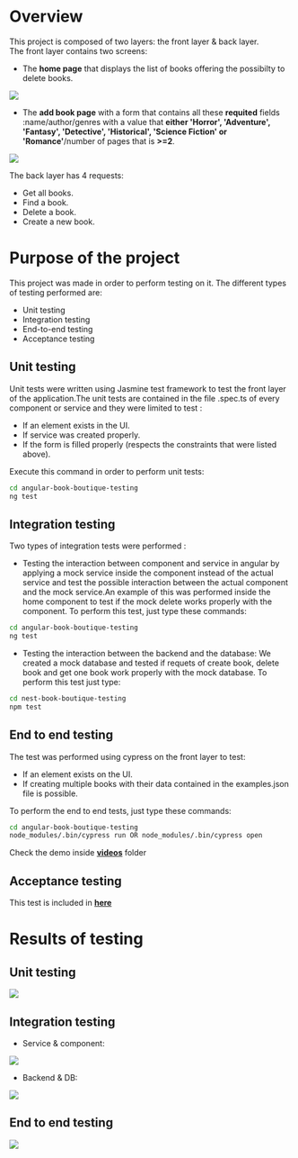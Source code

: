 # Overview
This project is composed of two layers: the front layer & back layer.  
The front layer contains two screens: 
- The **home page** that displays the list of books  offering the possibilty to delete books.
<img src="https://github.com/MayssaJaz/book-boutique-testing/blob/main/photos/front/home_page.png" />

- The **add book page** with a form that contains all these **requited** fields :name/author/genres with a value that **either 'Horror',
    'Adventure',
    'Fantasy',
    'Detective',
    'Historical',
    'Science Fiction' or
    'Romance'**/number of pages that is **>=2**.  
<img src="https://github.com/MayssaJaz/book-boutique-testing/blob/main/photos/front/add_page.png" />

The back layer has 4 requests:
-  Get all books.
-  Find a book.
- Delete a book.
- Create a new book.

# Purpose of the project

This project was made in order to perform testing on it. The different types of testing performed are:

- Unit testing
- Integration testing
- End-to-end testing
- Acceptance testing



## Unit testing
Unit tests were written using Jasmine test framework to test the front layer of the application.The unit tests are contained in the file .spec.ts of every component or service and they were limited to test :
- If an element exists in the UI.
- If service was created properly.
- If the form is filled properly (respects the constraints that were listed above).

Execute this command in order to perform unit tests:

```bash
cd angular-book-boutique-testing
ng test
```

## Integration testing

Two types of integration tests were performed :
- Testing  the interaction between component and service in angular by applying a mock service inside the component instead of the actual service and test the possible interaction between the actual component and the mock service.An example of this was performed inside the home component to test if the mock delete works properly with the component.  To perform this test, just type these commands:
```bash
cd angular-book-boutique-testing
ng test
```
- Testing the interaction between the backend and the database: We created a mock database and tested if requets of create book, delete book and get one book work properly with the mock database. To perform this test just type:
```bash
cd nest-book-boutique-testing
npm test
```
## End to end testing
The test was performed using cypress on the front layer to test:
- If an element exists on the UI.
- If creating multiple books with their data contained in the examples.json file  is possible.

To perform the end to end tests, just type these commands:
```bash
cd angular-book-boutique-testing
node_modules/.bin/cypress run OR node_modules/.bin/cypress open
```
Check the demo inside **[videos](angular-book-boutique-testing/cypress/videos)** folder
## Acceptance testing
This test is included in  **[here](acceptance-test)**

# Results of testing
## Unit testing
<img src="https://github.com/MayssaJaz/book-boutique-testing/blob/main/photos/tests/Unit%26Integration_tests.png" />

## Integration testing
- Service & component:
<img src="https://github.com/MayssaJaz/book-boutique-testing/blob/main/photos/tests/Unit%26Integration_tests.png" />

- Backend & DB:
<img src="https://github.com/MayssaJaz/book-boutique-testing/blob/main/photos/tests/integration.png" />

## End to end testing
<img src="https://github.com/MayssaJaz/book-boutique-testing/blob/main/photos/tests/endtoend.png" />
